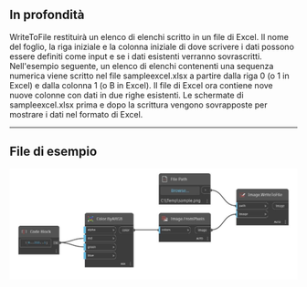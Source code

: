 ## In profondità
WriteToFile restituirà un elenco di elenchi scritto in un file di Excel. Il nome del foglio, la riga iniziale e la colonna iniziale di dove scrivere i dati possono essere definiti come input e se i dati esistenti verranno sovrascritti. Nell'esempio seguente, un elenco di elenchi contenenti una sequenza numerica viene scritto nel file sampleexcel.xlsx a partire dalla riga 0 (o 1 in Excel) e dalla colonna 1 (o B in Excel). Il file di Excel ora contiene nove nuove colonne con dati in due righe esistenti. Le schermate di sampleexcel.xlsx prima e dopo la scrittura vengono sovrapposte per mostrare i dati nel formato di Excel.
___
## File di esempio

![WriteToFile](./DSCore.IO.Image.WriteToFile_img.jpg)


